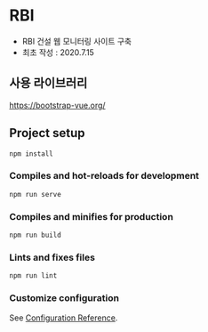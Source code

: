 # RBI
- RBI 건설 웹 모니터링 사이트 구축
- 최초 작성 : 2020.7.15

## 사용 라이브러리
https://bootstrap-vue.org/

## Project setup
```
npm install
```

### Compiles and hot-reloads for development
```
npm run serve
```

### Compiles and minifies for production
```
npm run build
```

### Lints and fixes files
```
npm run lint
```

### Customize configuration
See [Configuration Reference](https://cli.vuejs.org/config/).
